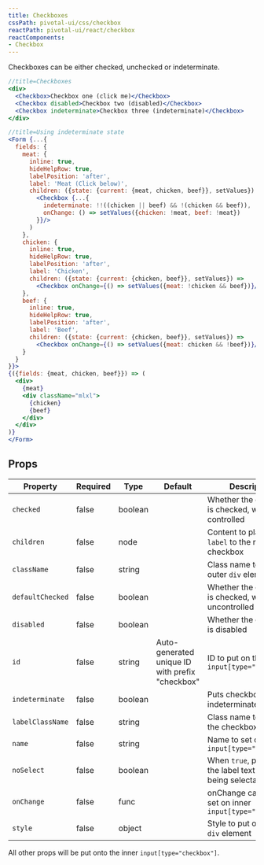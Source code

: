 ```yaml
---
title: Checkboxes
cssPath: pivotal-ui/css/checkbox
reactPath: pivotal-ui/react/checkbox
reactComponents:
- Checkbox
---
```


Checkboxes can be either checked, unchecked or indeterminate.

```jsx
//title=Checkboxes
<div>
  <Checkbox>Checkbox one (click me)</Checkbox>
  <Checkbox disabled>Checkbox two (disabled)</Checkbox>
  <Checkbox indeterminate>Checkbox three (indeterminate)</Checkbox>
</div>
```

```jsx
//title=Using indeterminate state
<Form {...{
  fields: {
    meat: {
      inline: true,
      hideHelpRow: true,
      labelPosition: 'after',
      label: 'Meat (Click below)',
      children: ({state: {current: {meat, chicken, beef}}, setValues}) => (
        <Checkbox {...{
          indeterminate: !!((chicken || beef) && !(chicken && beef)),
          onChange: () => setValues({chicken: !meat, beef: !meat})
        }}/>
      )
    },
    chicken: {
      inline: true,
      hideHelpRow: true,
      labelPosition: 'after',
      label: 'Chicken',
      children: ({state: {current: {chicken, beef}}, setValues}) =>
        <Checkbox onChange={() => setValues({meat: !chicken && beef})}/>
    },
    beef: {
      inline: true,
      hideHelpRow: true,
      labelPosition: 'after',
      label: 'Beef',
      children: ({state: {current: {chicken, beef}}, setValues}) =>
        <Checkbox onChange={() => setValues({meat: chicken && !beef})}/>
    }
  }
}}>
{({fields: {meat, chicken, beef}}) => (
  <div>
    {meat}
    <div className="mlxl">
      {chicken}
      {beef}
    </div>
  </div>
)}
</Form>
```

## Props

Property         | Required | Type    | Default | Description
-----------------|----------|---------|---------|------------
`checked`        | false    | boolean |         | Whether the checkbox is checked, when controlled
`children`       | false    | node    |         | Content to place within `label` to the right of the checkbox
`className`      | false    | string  |         | Class name to put on outer `div` element
`defaultChecked` | false    | boolean |         | Whether the checkbox is checked, when uncontrolled
`disabled`       | false    | boolean |         | Whether the checkbox is disabled
`id`             | false    | string  | Auto-generated unique ID with prefix "checkbox" | ID to put on the inner `input[type="checkbox"]`
`indeterminate`  | false    | boolean |         | Puts checkbox into an indeterminate state
`labelClassName` | false    | string  |         | Class name to put on the checkbox label
`name`           | false    | string  |         | Name to set on inner `input[type="checkbox"]`
`noSelect`       | false    | boolean |         | When `true`, prevents the label text from being selectable
`onChange`       | false    | func    |         | onChange callback to set on inner `input[type="checkbox"]`
`style`          | false    | object  |         | Style to put on outer `div` element

All other props will be put onto the inner `input[type="checkbox"]`.